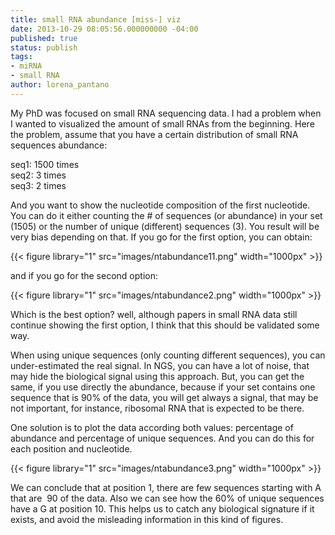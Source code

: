 ```yaml
---
title: small RNA abundance [miss-] viz
date: 2013-10-29 08:05:56.000000000 -04:00
published: true
status: publish
tags:
- miRNA
- small RNA
author: lorena_pantano
---
```


My PhD was focused on small RNA sequencing data. I had a problem when I wanted to visualized the amount of small RNAs from the beginning. Here the problem, assume that you have a certain distribution of small RNA sequences abundance:

seq1: 1500 times  
seq2: 3 times  
seq3: 2 times

And you want to show the nucleotide composition of the first nucleotide. You can do it either counting the # of sequences (or abundance) in your set (1505) or the number of unique (different) sequences (3). You result will be very bias depending on that. If you go for the first option, you can obtain:

{{< figure library="1" src="images/ntabundance11.png" width="1000px" >}}

and if you go for the second option:

{{< figure library="1" src="images/ntabundance2.png" width="1000px" >}}

Which is the best option? well, although papers in small RNA data still continue showing the first option, I think that this should be validated some way.

When using unique sequences (only counting different sequences), you can under-estimated the real signal. In NGS, you can have a lot of noise, that may hide the biological signal using this approach. But, you can get the same, if you use directly the abundance, because if your set contains one sequence that is 90% of the data, you will get always a signal, that may be not important, for instance, ribosomal RNA that is expected to be there.

One solution is to plot the data according both values: percentage of abundance and percentage of unique sequences. And you can do this for each position and nucleotide.

{{< figure library="1" src="images/ntabundance3.png" width="1000px" >}}

We can conclude that at position 1, there are few sequences starting with A that are  90 of the data. Also we can see how the 60% of unique sequences have a G at position 10\. This helps us to catch any biological signature if it exists, and avoid the misleading information in this kind of figures.

